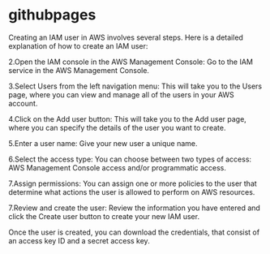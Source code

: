 # githubpages
Creating an IAM user in AWS involves several steps. Here is a detailed explanation of how to create an IAM user:

2.Open the IAM console in the AWS Management Console: Go to the IAM service in the AWS Management Console.

3.Select Users from the left navigation menu: This will take you to the Users page, where you can view and manage all of the users in your AWS account.

4.Click on the Add user button: This will take you to the Add user page, where you can specify the details of the user you want to create.

5.Enter a user name: Give your new user a unique name.

6.Select the access type: You can choose between two types of access: AWS Management Console access and/or programmatic access.

7.Assign permissions: You can assign one or more policies to the user that determine what actions the user is allowed to perform on AWS resources.

7.Review and create the user: Review the information you have entered and click the Create user button to create your new IAM user.

Once the user is created, you can download the credentials, that consist of an access key ID and a secret access key.
